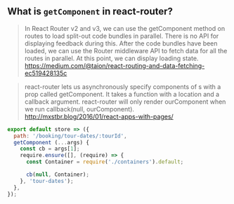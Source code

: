 ## What is `getComponent` in react-router?

>In React Router v2 and v3, we can use the getComponent method on routes to load split-out code bundles in parallel. There is no API for displaying feedback during this. After the code bundles have been loaded, we can use the Router middleware API to fetch data for all the routes in parallel. At this point, we can display loading state. https://medium.com/@taion/react-routing-and-data-fetching-ec519428135c

>react-router lets us asynchronously specify components of <Route>s with a prop called getComponent. It takes a function with a location and a callback argument. react-router will only render ourComponent when we run callback(null, ourComponent). http://mxstbr.blog/2016/01/react-apps-with-pages/

```javascript
export default store => ({
  path: '/booking/tour-dates/:tourId',
  getComponent (...args) {
    const cb = args[1];
    require.ensure([], (require) => {
      const Container = require('./containers').default;

      cb(null, Container);
    }, 'tour-dates');
  },
});
```
